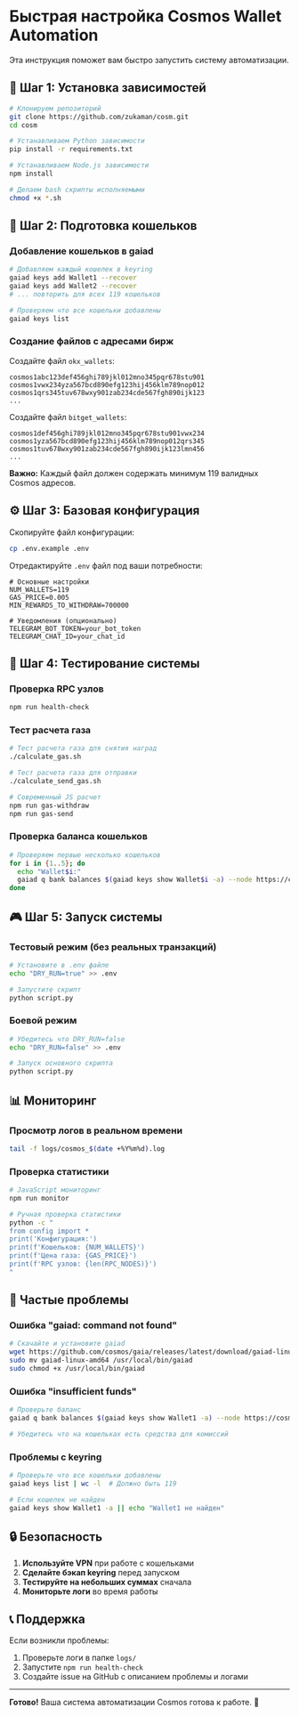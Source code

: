 # Быстрая настройка Cosmos Wallet Automation

Эта инструкция поможет вам быстро запустить систему автоматизации.

## 🚀 Шаг 1: Установка зависимостей

```bash
# Клонируем репозиторий
git clone https://github.com/zukaman/cosm.git
cd cosm

# Устанавливаем Python зависимости
pip install -r requirements.txt

# Устанавливаем Node.js зависимости
npm install

# Делаем bash скрипты исполняемыми
chmod +x *.sh
```

## 💼 Шаг 2: Подготовка кошельков

### Добавление кошельков в gaiad
```bash
# Добавляем каждый кошелек в keyring
gaiad keys add Wallet1 --recover
gaiad keys add Wallet2 --recover
# ... повторить для всех 119 кошельков

# Проверяем что все кошельки добавлены
gaiad keys list
```

### Создание файлов с адресами бирж

Создайте файл `okx_wallets`:
```
cosmos1abc123def456ghi789jkl012mno345pqr678stu901
cosmos1vwx234yza567bcd890efg123hij456klm789nop012
cosmos1qrs345tuv678wxy901zab234cde567fgh890ijk123
...
```

Создайте файл `bitget_wallets`:
```
cosmos1def456ghi789jkl012mno345pqr678stu901vwx234
cosmos1yza567bcd890efg123hij456klm789nop012qrs345
cosmos1tuv678wxy901zab234cde567fgh890ijk123lmn456
...
```

**Важно:** Каждый файл должен содержать минимум 119 валидных Cosmos адресов.

## ⚙️ Шаг 3: Базовая конфигурация

Скопируйте файл конфигурации:
```bash
cp .env.example .env
```

Отредактируйте `.env` файл под ваши потребности:
```env
# Основные настройки
NUM_WALLETS=119
GAS_PRICE=0.005
MIN_REWARDS_TO_WITHDRAW=700000

# Уведомления (опционально)
TELEGRAM_BOT_TOKEN=your_bot_token
TELEGRAM_CHAT_ID=your_chat_id
```

## 🧪 Шаг 4: Тестирование системы

### Проверка RPC узлов
```bash
npm run health-check
```

### Тест расчета газа
```bash
# Тест расчета газа для снятия наград
./calculate_gas.sh

# Тест расчета газа для отправки
./calculate_send_gas.sh

# Современный JS расчет
npm run gas-withdraw
npm run gas-send
```

### Проверка баланса кошельков
```bash
# Проверяем первые несколько кошельков
for i in {1..5}; do
  echo "Wallet$i:"
  gaiad q bank balances $(gaiad keys show Wallet$i -a) --node https://cosmos-rpc.publicnode.com:443
done
```

## 🎮 Шаг 5: Запуск системы

### Тестовый режим (без реальных транзакций)
```bash
# Установите в .env файле
echo "DRY_RUN=true" >> .env

# Запустите скрипт
python script.py
```

### Боевой режим
```bash
# Убедитесь что DRY_RUN=false
echo "DRY_RUN=false" >> .env

# Запуск основного скрипта
python script.py
```

## 📊 Мониторинг

### Просмотр логов в реальном времени
```bash
tail -f logs/cosmos_$(date +%Y%m%d).log
```

### Проверка статистики
```bash
# JavaScript мониторинг
npm run monitor

# Ручная проверка статистики
python -c "
from config import *
print('Конфигурация:')
print(f'Кошельков: {NUM_WALLETS}')
print(f'Цена газа: {GAS_PRICE}')
print(f'RPC узлов: {len(RPC_NODES)}')
"
```

## 🚨 Частые проблемы

### Ошибка "gaiad: command not found"
```bash
# Скачайте и установите gaiad
wget https://github.com/cosmos/gaia/releases/latest/download/gaiad-linux-amd64
sudo mv gaiad-linux-amd64 /usr/local/bin/gaiad
sudo chmod +x /usr/local/bin/gaiad
```

### Ошибка "insufficient funds"
```bash
# Проверьте баланс
gaiad q bank balances $(gaiad keys show Wallet1 -a) --node https://cosmos-rpc.publicnode.com:443

# Убедитесь что на кошельках есть средства для комиссий
```

### Проблемы с keyring
```bash
# Проверьте что все кошельки добавлены
gaiad keys list | wc -l  # Должно быть 119

# Если кошелек не найден
gaiad keys show Wallet1 -a || echo "Wallet1 не найден"
```

## 🔒 Безопасность

1. **Используйте VPN** при работе с кошельками
2. **Сделайте бэкап keyring** перед запуском
3. **Тестируйте на небольших суммах** сначала
4. **Мониторьте логи** во время работы

## 📞 Поддержка

Если возникли проблемы:
1. Проверьте логи в папке `logs/`
2. Запустите `npm run health-check`
3. Создайте issue на GitHub с описанием проблемы и логами

---

**Готово!** Ваша система автоматизации Cosmos готова к работе. 🚀